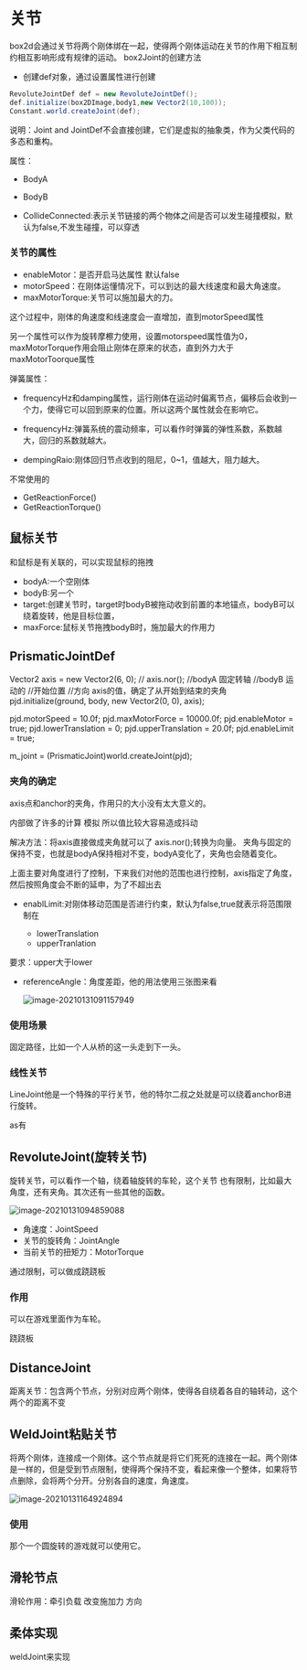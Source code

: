 # 关节

box2d会通过关节将两个刚体绑在一起，使得两个刚体运动在关节的作用下相互制约相互影响形成有规律的运动。
box2Joint的创建方法

- 创建def对象，通过设置属性进行创建

```java
RevoluteJointDef def = new RevoluteJointDef();
def.initialize(box2DImage,body1,new Vector2(10,100));
Constant.world.createJoint(def);
```

说明：Joint and JointDef不会直接创建，它们是虚拟的抽象类，作为父类代码的多态和重构。

属性： 

- BodyA

- BodyB

- CollideConnected:表示关节链接的两个物体之间是否可以发生碰撞模拟，默认为false,不发生碰撞，可以穿透

### 关节的属性

- enableMotor：是否开启马达属性  默认false
- motorSpeed：在刚体运懂情况下，可以到达的最大线速度和最大角速度。
- maxMotorTorque:关节可以施加最大的力。


这个过程中，刚体的角速度和线速度会一直增加，直到motorSpeed属性

另一个属性可以作为旋转摩檫力使用，设置motorspeed属性值为0，maxMotorTorque作用会阻止刚体在原来的状态，直到外力大于maxMotorToorque属性


弹簧属性：

- frequencyHz和damping属性，运行刚体在运动时偏离节点，偏移后会收到一个力，使得它可以回到原来的位置。所以这两个属性就会在影响它。

- frequencyHz:弹簧系统的震动频率，可以看作时弹簧的弹性系数，系数越大，回归的系数就越大。
- dempingRaio:刚体回归节点收到的阻尼，0~1，值越大，阻力越大。

不常使用的

- GetReactionForce()
- GetReactionTorque()

## 鼠标关节

和鼠标是有关联的，可以实现鼠标的拖拽

- bodyA:一个空刚体
- bodyB:另一个
- target:创建关节时，target时bodyB被拖动收到前置的本地锚点，bodyB可以绕着旋转，他是目标位置，
- maxForce:鼠标关节拖拽bodyB时，施加最大的作用力

## PrismaticJointDef

Vector2 axis = new Vector2(6, 0);
//            axis.nor();
//bodyA 固定转轴
//bodyB 运动的
//开始位置
//方向    axis的值，确定了从开始到结束的夹角
pjd.initialize(ground, body, new Vector2(0, 0), axis);

pjd.motorSpeed = 10.0f;
pjd.maxMotorForce = 10000.0f;
pjd.enableMotor = true;
pjd.lowerTranslation = 0;
pjd.upperTranslation = 20.0f;
pjd.enableLimit = true;

m_joint = (PrismaticJoint)world.createJoint(pjd);

### 夹角的确定

axis点和anchor的夹角，作用只的大小没有太大意义的。

内部做了许多的计算 模拟  所以值比较大容易造成抖动

解决方法：将axis直接做成夹角就可以了 axis.nor();转换为向量。
夹角与固定的保持不变，也就是bodyA保持相对不变，bodyA变化了，夹角也会随着变化。

上面主要对角度进行了控制，下来我们对他的范围也进行控制，axis指定了角度，然后按照角度会不断的延申，为了不超出去

- enablLimit:对刚体移动范围是否进行约束，默认为false,true就表示将范围限制在
  
    - lowerTranslation
    - upperTranlation
    

要求：upper大于lower

- referenceAngle：角度差距，他的用法使用三张图来看

  ![image-20210131091157949](images/image-20210131091157949.png)

### 使用场景

固定路径，比如一个人从桥的这一头走到下一头。



### 线性关节

LineJoint他是一个特殊的平行关节，他的特尔二叔之处就是可以绕着anchorB进行旋转。

as有

## RevoluteJoint(旋转关节)

旋转关节，可以看作一个轴，绕着轴旋转的车轮，这个关节 也有限制，比如最大角度，还有夹角。其次还有一些其他的函数。

![image-20210131094859088](images/image-20210131094859088.png)

- 角速度：JointSpeed
- 关节的旋转角：JointAngle
- 当前关节的扭矩力：MotorTorque

通过限制，可以做成跷跷板



### 作用

可以在游戏里面作为车轮。

跷跷板



## DistanceJoint 

距离关节：包含两个节点，分别对应两个刚体，使得各自绕着各自的轴转动，这个两个的距离不变

## WeldJoint粘贴关节

将两个刚体，连接成一个刚体。这个节点就是将它们死死的连接在一起。两个刚体是一样的，但是受到节点限制，使得两个保持不变，看起来像一个整体，如果将节点删除，会将两个分开。分别各自的速度，角速度。

![image-20210131164924894](images/image-20210131164924894.png)

### 使用

那个一个圆旋转的游戏就可以使用它。



## 滑轮节点

滑轮作用：牵引负载   改变施加力  方向





## 柔体实现

weldJoint来实现












